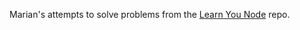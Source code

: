 Marian's attempts to solve problems from the [Learn You Node](https://github.com/workshopper/learnyounode) repo.
